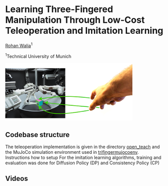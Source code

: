 # Learning Three-Fingered Manipulation Through Low-Cost Teleoperation and Imitation Learning

[Rohan Walia]()<sup>1</sup>

<sup>1</sup>Technical University of Munich


<img src="overview.png" alt="TriFinger" width="80%"/>

## Codebase structure
The teleoperation implementation is given in the directory [open_teach](./open_teach) and the MuJoCo simulation environment used in [trifingermujocoenv](./trifingermujocoenv). Instructions how to setup  For the imitation learning algorithms, training and evaluation was done for Diffusion Policy (DP) and Consistency Policy (CP)

## Videos
